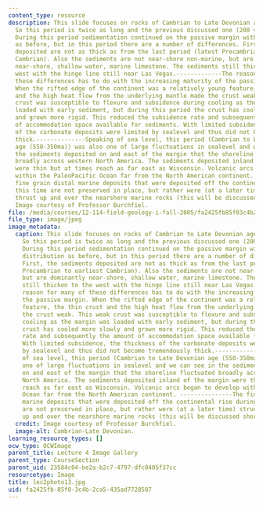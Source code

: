 ```yaml
---
content_type: resource
description: This slide focuses on rocks of Cambrian to Late Devonian age (550-350ma).
  So this period is twice as long and the previous discussed one (200 vs. 100 my).
  During this period sedimentation continued on the passive margin with the same distribution
  as before, but in this period there are a number of differences. First, the sediments
  deposited are not as thick as from the last period (latest Precambrian to earliest
  Cambrian). Also the sediments are not near-shore non-marine, but are dominantly
  near-shore, shallow water, marine limestone. The sediments still thicken to the
  west with the hinge line still near Las Vegas.-------------The reason for many of
  these differences has to do with the increasing maturity of the passive margin.
  When the rifted edge of the continent was a relatively young feature, the thin crust
  and the high heat flow from the underlying mantle made the crust weak. This weak
  crust was susceptible to flexure and subsidence during cooling as the margin was
  loaded with early sediment, but during this period the crust has cooled more slowly
  and grown more rigid. This reduced the subsidence rate and subsequently the amount
  of accommodation space available for sediments. With limited subsidence, the thickness
  of the carbonate deposits were limited by sealevel and thus did not become tremendously
  thick.--------------Speaking of sea level, this period (Cambrian to Late Devonian
  age (550-350ma)) was also one of large fluctuations in sealevel and we can see in
  the sediments deposited on and east of the margin that the shoreline fluctuated
  broadly across western North America. The sediments deposited inland of the margin
  were thin but at times reach as far east as Wisconsin. Volcanic arcs began to develop
  within the PaleoPacific Ocean far from the North American continent. ---------------The
  fine grain distal marine deposits that were deposited off the continental rise during
  this time are not preserved in place, but rather were (at a later time) structurally
  thrust up and over the nearshore marine rocks (this will be discussed shortly).
  Image courtesy of Professor Burchfiel.
file: /media/courses/12-114-field-geology-i-fall-2005/fa2425fb85f03c4b2ca5435ad7728587_lec2photo13.jpg
file_type: image/jpeg
image_metadata:
  caption: This slide focuses on rocks of Cambrian to Late Devonian age (550-350ma).
    So this period is twice as long and the previous discussed one (200 vs. 100 my).
    During this period sedimentation continued on the passive margin with the same
    distribution as before, but in this period there are a number of differences.
    First, the sediments deposited are not as thick as from the last period (latest
    Precambrian to earliest Cambrian). Also the sediments are not near-shore non-marine,
    but are dominantly near-shore, shallow water, marine limestone. The sediments
    still thicken to the west with the hinge line still near Las Vegas.-------------The
    reason for many of these differences has to do with the increasing maturity of
    the passive margin. When the rifted edge of the continent was a relatively young
    feature, the thin crust and the high heat flow from the underlying mantle made
    the crust weak. This weak crust was susceptible to flexure and subsidence during
    cooling as the margin was loaded with early sediment, but during this period the
    crust has cooled more slowly and grown more rigid. This reduced the subsidence
    rate and subsequently the amount of accommodation space available for sediments.
    With limited subsidence, the thickness of the carbonate deposits were limited
    by sealevel and thus did not become tremendously thick.--------------Speaking
    of sea level, this period (Cambrian to Late Devonian age (550-350ma)) was also
    one of large fluctuations in sealevel and we can see in the sediments deposited
    on and east of the margin that the shoreline fluctuated broadly across western
    North America. The sediments deposited inland of the margin were thin but at times
    reach as far east as Wisconsin. Volcanic arcs began to develop within the PaleoPacific
    Ocean far from the North American continent. ---------------The fine grain distal
    marine deposits that were deposited off the continental rise during this time
    are not preserved in place, but rather were (at a later time) structurally thrust
    up and over the nearshore marine rocks (this will be discussed shortly).
  credit: Image courtesy of Professor Burchfiel.
  image-alt: Cambrian-Late Devonian.
learning_resource_types: []
ocw_type: OCWImage
parent_title: Lecture 4 Image Gallery
parent_type: CourseSection
parent_uid: 23584c04-be2a-b2c7-4797-dfc0405f37cc
resourcetype: Image
title: lec2photo13.jpg
uid: fa2425fb-85f0-3c4b-2ca5-435ad7728587
---
```

